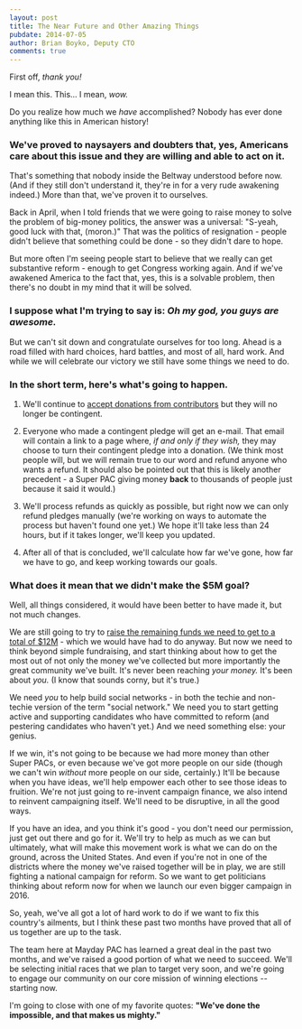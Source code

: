 ```yaml
---
layout: post
title: The Near Future and Other Amazing Things 
pubdate: 2014-07-05
author: Brian Boyko, Deputy CTO
comments: true
---
```


First off, *thank you!*

I mean this. This... I mean, *wow.*

Do you realize how much we *have* accomplished? Nobody has ever done anything like this in American history!

### **We've proved to naysayers and doubters that, yes, Americans care about this issue and they are willing and able to act on it.**

That's something that nobody inside the Beltway understood before now. (And if they still don't understand it, they're in for a very rude awakening indeed.) More than that, we've proven it to ourselves. 

Back in April, when I told friends that we were going to raise money to solve the problem of big-money politics, the answer was a universal: "S-yeah, good luck with that, (moron.)" That was the politics of resignation - people didn't believe that something could be done - so they didn't dare to hope. 

But more often I'm seeing people start to believe that we really can get substantive reform - enough to get Congress working again. And if we've awakened America to the fact that, yes, this is a solvable problem, then there's no doubt in my mind that it will be solved. 

### I suppose what I'm trying to say is: *Oh my god, you guys are awesome.*

But we can't sit down and congratulate ourselves for too long. Ahead is a road filled with hard choices, hard battles, and most of all, hard work. And while we will celebrate our victory we still have some things we need to do. 

### In the short term, here's what's going to happen.

1. We'll continue to [accept donations from contributors](https://pledge.mayday.us/pledge) but they will no longer be contingent. 

2. Everyone who made a contingent pledge will get an e-mail. That email will contain a link to a page where, *if and only if they wish,* they may choose to turn their contingent pledge into a donation. (We think most people will, but we will remain true to our word and refund anyone who wants a refund. It should also be pointed out that this is likely another precedent - a Super PAC giving money **back** to thousands of people just because it said it would.)

3. We'll process refunds as quickly as possible, but right now we can only refund pledges manually (we're working on ways to automate the process but haven't found one yet.) We hope it'll take less than 24 hours, but if it takes longer, we'll keep you updated. 

4. After all of that is concluded, we'll calculate how far we've gone, how far we have to go, and keep working towards our goals.

### What does it mean that we didn't make the $5M goal? 

Well, all things considered, it would have been better to have made it, but not much changes. 

We are still going to try to [raise the remaining funds we need to get to a total of $12M](https://pledge.mayday.us/pledge) - which we would have had to do anyway.  But now we need to think beyond simple fundraising, and start thinking about how to get the most out of not only the money we've collected but more importantly the great community we've built. It's never been reaching *your money.* It's been about *you.* (I know that sounds corny, but it's true.)

We need *you* to help build social networks - in both the techie and non-techie version of the term "social network."  We need you to start getting active and supporting candidates who have committed to reform (and pestering candidates who haven't yet.) And we need something else: your genius.

If we win, it's not going to be because we had more money than other Super PACs, or even because we've got more people on our side (though we can't win *without* more people on our side, certainly.) It'll be because when you have ideas, we'll help empower each other to see those ideas to fruition.  We're not just going to re-invent campaign finance, we also intend to reinvent campaigning itself. We'll need to be disruptive, in all the good ways. 

If you have an idea, and you think it's good - you don't need our permission, just get out there and go for it. We'll try to help as much as we can but ultimately, what will make this movement work is what we can do on the ground, across the United States. And even if you're not in one of the districts where the money we've raised together will be in play, we are still fighting a national campaign for reform. So we want to get politicians thinking about reform now for when we launch our even bigger campaign in 2016.  

So, yeah, we've all got a lot of hard work to do if we want to fix this country's ailments, but I think these past two months have proved that all of us together are up to the task.  

The team here at Mayday PAC has learned a great deal in the past two months, and we've raised a good portion of what we need to succeed. We'll be selecting initial races that we plan to target very soon, and we're going to engage our community on our core mission of winning elections --  starting now.

I'm going to close with one of my favorite quotes: **"We've done the impossible, and that makes us mighty."**

